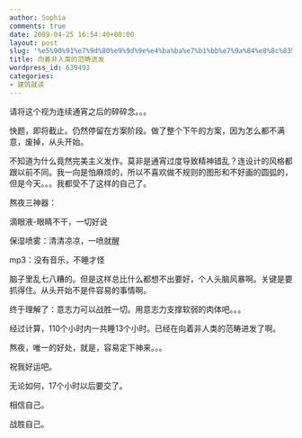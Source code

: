 ```yaml
---
author: Sophia
comments: true
date: 2009-04-25 16:54:40+00:00
layout: post
slug: '%e5%90%91%e7%9d%80%e9%9d%9e%e4%ba%ba%e7%b1%bb%e7%9a%84%e8%8c%83%e7%95%b4%e8%bf%9b%e5%8f%91'
title: 向着非人类的范畴进发
wordpress_id: 639493
categories:
- 建筑就读
---
```


请将这个视为连续通宵之后的碎碎念。。。

快题，即将截止。仍然停留在方案阶段。做了整个下午的方案，因为怎么都不满意，废掉，从头开始。

不知道为什么竟然完美主义发作。莫非是通宵过度导致精神错乱？连设计的风格都跟以前不同。我一向是怕麻烦的，所以不喜欢做不规则的图形和不好画的圆弧的，但是今天。。。我都受不了这样的自己了。

熬夜三神器：

滴眼液-眼睛不干，一切好说

保湿喷雾：清清凉凉，一喷就醒

mp3：没有音乐，不睡才怪

脑子里乱七八糟的。但是这样总比什么都想不出要好，个人头脑风暴啊。关键是要抓得住。从头开始不是件容易的事情啊。

终于理解了：意志力可以战胜一切。用意志力支撑软弱的肉体吧。。。

经过计算，110个小时内一共睡13个小时。已经在向着非人类的范畴进发了啊。

熬夜，唯一的好处，就是，容易定下神来。。。

祝我好运吧。

无论如何，17个小时以后要交了。

相信自己。

战胜自己。
